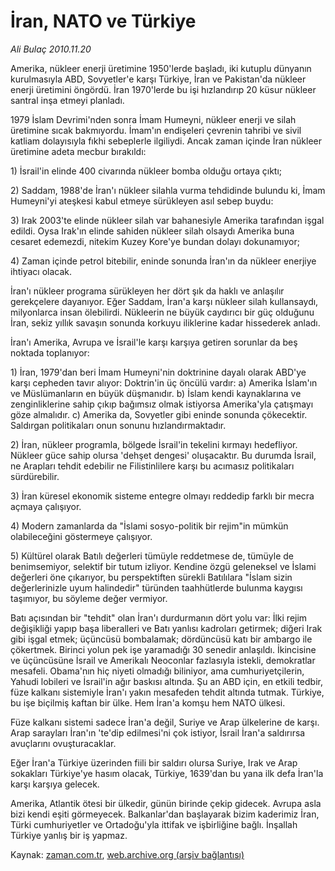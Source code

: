# İran, NATO ve Türkiye

*Ali Bulaç 2010.11.20*

<td class="news-spot">
<p>Amerika, nükleer enerji üretimine 1950'lerde başladı, iki kutuplu dünyanın kurulmasıyla ABD, Sovyetler'e karşı Türkiye, İran ve Pakistan'da nükleer enerji üretimini öngördü. İran 1970'lerde bu işi hızlandırıp 20 küsur nükleer santral inşa etmeyi planladı.</p>
<p><p>1979 İslam Devrimi'nden sonra İmam Humeyni, nükleer enerji ve silah üretimine sıcak bakmıyordu. İmam'ın endişeleri çevrenin tahribi ve sivil katliam dolayısıyla fıkhi sebeplerle ilgiliydi. Ancak zaman içinde İran nükleer üretimine adeta mecbur bırakıldı:
<p>1) İsrail'in elinde 400 civarında nükleer bomba olduğu ortaya çıktı; 
<p>2) Saddam, 1988'de İran'ı nükleer silahla vurma tehdidinde bulundu ki, İmam Humeyni'yi ateşkesi kabul etmeye sürükleyen asıl sebep buydu:
<p>3) Irak 2003'te elinde nükleer silah var bahanesiyle Amerika tarafından işgal edildi. Oysa Irak'ın elinde sahiden nükleer silah olsaydı Amerika buna cesaret edemezdi, nitekim Kuzey Kore'ye bundan dolayı dokunamıyor;
<p>4) Zaman içinde petrol bitebilir, eninde sonunda İran'ın da nükleer enerjiye ihtiyacı olacak.
<p>İran'ı nükleer programa sürükleyen her dört şık da haklı ve anlaşılır gerekçelere dayanıyor. Eğer Saddam, İran'a karşı nükleer silah kullansaydı, milyonlarca insan ölebilirdi. Nükleerin ne büyük caydırıcı bir güç olduğunu İran, sekiz yıllık savaşın sonunda korkuyu iliklerine kadar hissederek anladı.
<p>İran'ı Amerika, Avrupa ve İsrail'le karşı karşıya getiren sorunlar da beş noktada toplanıyor:
<p>1) İran, 1979'dan beri İmam Humeyni'nin doktrinine dayalı olarak ABD'ye karşı cepheden tavır alıyor: Doktrin'in üç öncülü vardır: a) Amerika İslam'ın ve Müslümanların en büyük düşmanıdır. b) İslam kendi kaynaklarına ve zenginliklerine sahip çıkıp bağımsız olmak istiyorsa Amerika'yla çatışmayı göze almalıdır. c) Amerika da, Sovyetler gibi eninde sonunda çökecektir. Saldırgan politikaları onun sonunu hızlandırmaktadır.
<p>2) İran, nükleer programla, bölgede İsrail'in tekelini kırmayı hedefliyor. Nükleer güce sahip olursa 'dehşet dengesi' oluşacaktır. Bu durumda İsrail, ne Arapları tehdit edebilir ne Filistinlilere karşı bu acımasız politikaları sürdürebilir.
<p>3) İran küresel ekonomik sisteme entegre olmayı reddedip farklı bir mecra açmaya çalışıyor.
<p>4) Modern zamanlarda da "İslami sosyo-politik bir rejim"in mümkün olabileceğini göstermeye çalışıyor.
<p>5) Kültürel olarak Batılı değerleri tümüyle reddetmese de, tümüyle de benimsemiyor, selektif bir tutum izliyor. Kendine özgü geleneksel ve İslami değerleri öne çıkarıyor, bu perspektiften sürekli Batılılara "İslam sizin değerlerinizle uyum halindedir" türünden taahhütlerde bulunma kaygısı taşımıyor, bu söyleme değer vermiyor.
<p>Batı açısından bir "tehdit" olan İran'ı durdurmanın dört yolu var: İlki rejim değişikliği yapıp başa liberalleri ve Batı yanlısı kadroları getirmek; diğeri Irak gibi işgal etmek; üçüncüsü bombalamak; dördüncüsü katı bir ambargo ile çökertmek. Birinci yolun pek işe yaramadığı 30 senedir anlaşıldı. İkincisine ve üçüncüsüne İsrail ve Amerikalı Neoconlar fazlasıyla istekli, demokratlar mesafeli. Obama'nın hiç niyeti olmadığı biliniyor, ama cumhuriyetçilerin, Yahudi lobileri ve İsrail'in ağır baskısı altında. Şu an ABD için, en etkili tedbir, füze kalkanı sistemiyle İran'ı yakın mesafeden tehdit altında tutmak. Türkiye, bu işe biçilmiş kaftan bir ülke. Hem İran'a komşu hem NATO ülkesi.
<p>Füze kalkanı sistemi sadece İran'a değil, Suriye ve Arap ülkelerine de karşı. Arap sarayları İran'ın 'te'dip edilmesi'ni çok istiyor, İsrail İran'a saldırırsa avuçlarını ovuşturacaklar.
<p>Eğer İran'a Türkiye üzerinden fiili bir saldırı olursa Suriye, Irak ve Arap sokakları Türkiye'ye hasım olacak, Türkiye, 1639'dan bu yana ilk defa İran'la karşı karşıya gelecek.
<p>Amerika, Atlantik ötesi bir ülkedir, günün birinde çekip gidecek. Avrupa asla bizi kendi eşiti görmeyecek. Balkanlar'dan başlayarak bizim kaderimiz İran, Türki cumhuriyetler ve Ortadoğu'yla ittifak ve işbirliğine bağlı. İnşallah Türkiye yanlış bir iş yapmaz. </p>
<a href="http://web.archive.org/web/20101130031711/mailto:a.bulac@zaman.com.tr">
</a></p></p></p></p></p></p></p></p></p></p></p></p></p></p></p></p></td>

Kaynak: [zaman.com.tr](http://zaman.com.tr/yazar.do?yazino=1054776), [web.archive.org (arşiv bağlantısı)](http://web.archive.org/web/20101130031711/http://zaman.com.tr/yazar.do?yazino=1054776)
